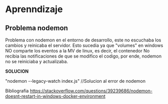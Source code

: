 # Aprenndizaje

## Problema nodemon

Problema con nodemon en el entorno de desarrollo, este no escuchaba los cambios y reinicaba el servidor.
Esto sucedia ya que "volumes" en windows NO comparte los eventos a la MV de linux, es decir, el contenedor No recibia las notificaciones de
que se modifico el codigo, por ende, nodemon no se reiniciaba y actualizaba.

**SOLUCION**

"nodemon --legacy-watch index.js" //Solucion al error de nodemon

Bibliografia
https://stackoverflow.com/questions/39239686/nodemon-doesnt-restart-in-windows-docker-environment